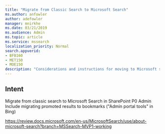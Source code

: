 ```yaml
---
title: "Migrate from Classic Search to Microsoft Search"
ms.author: anfowler
author: adefowler
manager: mnirkhe
ms.date: 03/21/2019
ms.audience: Admin
ms.topic: article
ms.service: mssearch
localization_priority: Normal
search.appverid:
- BFB160
- MET150
- MOE150
description: "Considerations and instructions for moving to Microsoft search from classic search."
---
```


## Intent
Migrate from classic search to Microsoft Search in SharePoint	P0	Admin	Include migrating promoted results to bookmarks ("Admin portal tools" in Bing)

https://review.docs.microsoft.com/en-us/MicrosoftSearch/use/about-microsoft-search?branch=MSSearch-MVP1-working

